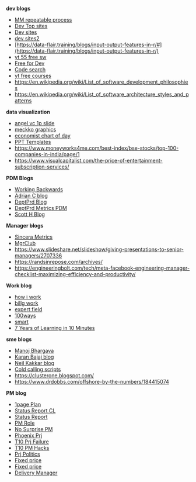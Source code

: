 **dev blogs**
* [MM repeatable process](https://docs.mattermost.com/guides/repeatable-processes.html)
* [Dev Top sites](https://hashnode.com/post/what-are-top-10-developer-websites-you-visit-everyday-cj12216d1009xlh53bsooaams)
* [Dev sites](https://dev.to/envoy_/best-websites-every-programmer-should-visit-540a)
* [dev sites2](https://stackify.com/18-websites-every-developer-should-visit-right-now/)
* [https://data-flair.training/blogs/input-output-features-in-r/#](https://data-flair.training/blogs/input-output-features-in-r/)
* [yt 55 free sw](https://youtu.be/ocqvRdcM_pk?si=VJQsYXHdyqKanbzv)
* [Free for Dev](https://github.com/ripienaar/free-for-dev/)
* [Code search](https://blogs.bing.com/search-quality-insights/2018-07/Intelligent-search-Coding-answers-at-your-fingertips)
* [yt free courses](https://www.youtube.com/watch?v=uoW8t2WTVhs&t=17s)  
* https://en.wikipedia.org/wiki/List_of_software_development_philosophies
* https://en.wikipedia.org/wiki/List_of_software_architecture_styles_and_patterns

**data visualization**
* [angel vc 1p slide](http://christophjanz.blogspot.com/2014/12/introducing-one-slide-update-deck.html)
* [meckko graphics](https://www.mekkographics.com/wp-content/uploads/2013/10/Examples-of-Strategy-Consulting-Firm-Client-Presentations.pdf)
* [economist chart of day](https://www.economist.com/graphic-detail)
* [PPT Templates](https://flevy.com/browse/business-document/sales-battlecard-template-78)
* https://www.moneyworks4me.com/best-index/bse-stocks/top-100-companies-in-india/page/1
* https://www.visualcapitalist.com/the-price-of-entertainment-subscription-services/


**PDM Blogs**
* [Working Backwards](https://www.allthingsdistributed.com/2006/11/working_backwards.html)
* [Adrian C blog](http://perfcap.blogspot.com/2012/03/ops-devops-and-noops-at-netflix.html)
* [DeptPrd Blog](https://www.departmentofproduct.com/blog/)
* [DeptPrd Metrics PDM](https://www.departmentofproduct.com/blog/metrics-matter-product-managers/)
* [Scott H Blog](https://www.hanselman.com/blog/a-coder-a-programmer-a-hacker-a-developer-and-a-computer-scientist-walk-into-a-venn-diagram)

**Manager blogs**
* [Sincera Metrics](https://www.sincera.in/five-sales-performance-metrics-key-to-successful-business-operations/)
* [MgrClub](https://www.managersclub.com/rich-archbold/)
* https://www.slideshare.net/slideshow/giving-presentations-to-senior-managers/2707336
* https://randsinrepose.com/archives/
* https://engineeringbolt.com/tech/meta-facebook-engineering-manager-checklist-maximizing-efficiency-and-productivity/

**Work blog**
* [how i work](https://money.cnn.com/popups/2006/fortune/how_i_work/frameset.exclude.html)
* [billg work](https://money.cnn.com/2006/03/30/news/newsmakers/gates_howiwork_fortune/)
* [expert field](https://www.sqlservercentral.com/blogs/how-to-become-an-expert-in-your-field)
* [100ways](https://www.dragosroua.com/100-ways-to-live-a-better-life/#at_pco=smlrebh-1.0&at_si=5512be859a79f80b&at_ab=per-12&at_pos=1&at_tot=auto)
* [smart](https://www.youtube.com/watch?v=BDoiZLkUCQw&list=WL&index=3)
* [7 Years of Learning in 10 Minutes](https://www.youtube.com/watch?v=eOUcRYHukwk)

**sme blogs**
* [Manoj Bhargava](https://youtu.be/x46-XiMOoJE?si=BPuUtz0rl5OMnXgM)
* [Karan Bajaj blog](https://www.karanbajaj.com/how-to-take-major-risks-after-kids/)
* [Neil Kakkar blog](https://neilkakkar.com/things-I-learnt-from-a-senior-dev.html)
* [Cold calling scripts](https://www.pipedrive.com/en/blog/cold-calling-scripts)
* https://clusterone.blogspot.com/
* https://www.drdobbs.com/offshore-by-the-numbers/184415074

**PM blog**
* [1page Plan](https://www.brightwork.com/blog/project-management-101-one-page-plan-project-basics)
* [Status Report CL](https://www.softwareadvice.com/resources/project-status-report-checklist/)
* [Status Report](https://www.brightwork.com/blog/do-you-know-how-to-create-a-good-quality-successful-project-status-report#.WDVrnh597IU)
* [PM Role](https://www.viget.com/articles/on-a-project-without-a-project-manager-heres-what-to-do/)
* [No Surprise PM](https://donmcalister.com/2012/04/16/striving-for-no-surprise-project-management/)
* [Phoenix Prj](https://blog.iil.com/devops-simulation-phoenix-project/)
* [T10 Prj Failure](https://stafiz.com/10-reasons-for-project-management-failure/)
* [T10 PM Hacks](https://www.entrepreneur.com/leadership/10-project-management-hacks-that-will-help-new-project/369013)
* [Prj Politics](https://www.projectmanagement.com/blog-post/4823/the-politics-of-projects#_=_)
* [Fixed price](https://atomicobject.com/client-resources/fixed-budget-scope-controlled)
* [Fixed price](http://anurajsoni.blogspot.com/2013/02/engagement-models-in-it-services.html)
* [Delivery Manager](https://itsadeliverything.com/delivery-manager-a-new-role-for-an-agile-world)
